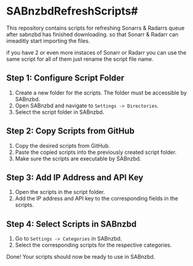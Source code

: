 # SABnzbdRefreshScripts#

This repository contains scripts for refreshing Sonarrs & Radarrs queue after sabnzbd has finished downloading. so that Sonarr & Radarr can imeaditly start importing the files.

if you have 2 or even more instaces of Sonarr or Radarr you can use the same script for all of them just rename the script file name.

## Step 1: Configure Script Folder

1. Create a new folder for the scripts. The folder must be accessible by SABnzbd.
2. Open SABnzbd and navigate to `Settings -> Directories`.
3. Select the script folder in SABnzbd.

## Step 2: Copy Scripts from GitHub

1. Copy the desired scripts from GitHub.
2. Paste the copied scripts into the previously created script folder.
3. Make sure the scripts are executable by SABnzbd.

## Step 3: Add IP Address and API Key

1. Open the scripts in the script folder.
2. Add the IP address and API key to the corresponding fields in the scripts.

## Step 4: Select Scripts in SABnzbd

1. Go to `Settings -> Categories` in SABnzbd.
2. Select the corresponding scripts for the respective categories.

Done! Your scripts should now be ready to use in SABnzbd.
